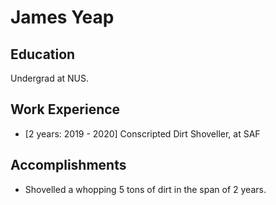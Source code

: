# James Yeap

## Education
Undergrad at NUS.

## Work Experience
* [2 years: 2019 - 2020] Conscripted Dirt Shoveller, at SAF

## Accomplishments
* Shovelled a whopping 5 tons of dirt in the span of 2 years.